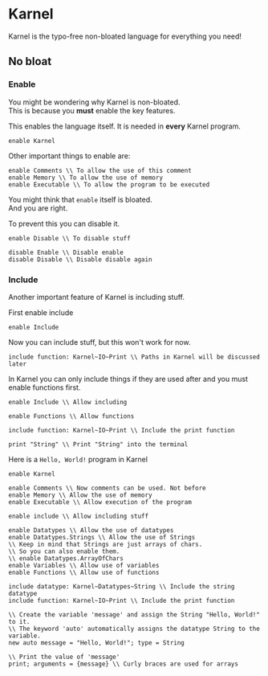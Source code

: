 # Karnel
Karnel is the typo-free non-bloated language for everything you need!

## No bloat
### Enable
You might be wondering why Karnel is non-bloated. <br>
This is because you **must** enable the key features. <br>

This enables the language itself. It is needed in **every** Karnel program.
```
enable Karnel
```

Other important things to enable are:
```
enable Comments \\ To allow the use of this comment
enable Memory \\ To allow the use of memory
enable Executable \\ To allow the program to be executed 
```

You might think that ```enable``` itself is bloated. <br>
And you are right. <br>

To prevent this you can disable it. 
```
enable Disable \\ To disable stuff

disable Enable \\ Disable enable
disable Disable \\ Disable disable again
```

### Include
Another important feature of Karnel is including stuff. <br>

First enable include
```
enable Include
```

Now you can include stuff, but this won't work for now.
```
include function: Karnel~IO~Print \\ Paths in Karnel will be discussed later
```

In Karnel you can only include things if they are used after and you must enable functions first.
```
enable Include \\ Allow including

enable Functions \\ Allow functions

include function: Karnel~IO~Print \\ Include the print function

print "String" \\ Print "String" into the terminal
```

Here is a ```Hello, World!``` program in Karnel
```
enable Karnel

enable Comments \\ Now comments can be used. Not before
enable Memory \\ Allow the use of memory
enable Executable \\ Allow execution of the program

enable include \\ Allow including stuff

enable Datatypes \\ Allow the use of datatypes
enable Datatypes.Strings \\ Allow the use of Strings
\\ Keep in mind that Strings are just arrays of chars.
\\ So you can also enable them.
\\ enable Datatypes.ArrayOfChars
enable Variables \\ Allow use of variables
enable Functions \\ Allow use of functions

include datatype: Karnel~Datatypes~String \\ Include the string datatype
include function: Karnel~IO~Print \\ Include the print function

\\ Create the variable 'message' and assign the String "Hello, World!" to it. 
\\ The keyword 'auto' automatically assigns the datatype String to the
variable.
new auto message = "Hello, World!"; type = String

\\ Print the value of 'message'
print; arguments = {message} \\ Curly braces are used for arrays
```

